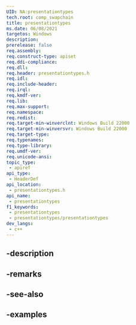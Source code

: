 ```yaml
---
UID: NA:presentationtypes
tech.root: comp_swapchain
title: presentationtypes
ms.date: 06/08/2021
targetos: Windows
description: 
prerelease: false
req.assembly: 
req.construct-type: apiset
req.ddi-compliance: 
req.dll: 
req.header: presentationtypes.h
req.idl: 
req.include-header: 
req.irql: 
req.kmdf-ver: 
req.lib: 
req.max-support: 
req.namespace: 
req.redist: 
req.target-min-winverclnt: Windows Build 22000
req.target-min-winversvr: Windows Build 22000
req.target-type: 
req.typenames: 
req.type-library: 
req.umdf-ver: 
req.unicode-ansi: 
topic_type:
 - apiref
api_type:
 - HeaderDef
api_location:
 - presentationtypes.h
api_name:
 - presentationtypes
f1_keywords:
 - presentationtypes
 - presentationtypes/presentationtypes
dev_langs:
 - c++
---
```


## -description

## -remarks

## -see-also

## -examples

